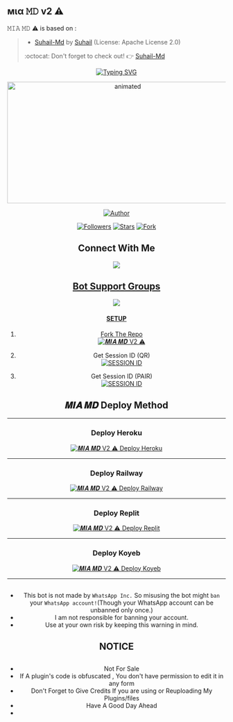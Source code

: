 ##  мια 𝙼𝙳 v2 ⚠︎

𝙼𝙸𝙰 𝙼𝙳 ⚠︎ is based on :
>- [Suhail-Md](https://github.com/SuhailTechInfo/Suhail-Md) by [Suhail](https://github.com/SuhailTechInfo) (License: Apache License 2.0)
>
> :octocat: Don't forget to check out! :point_right: [Suhail-Md](https://github.com/SuhailTechInfo/Suhail-Md)
</p>
<div align="center">
<a href="https://git.io/typing-svg"><img src="https://readme-typing-svg.demolab.com?font=Ribeye&size=50&pause=1000&color=F710B1&center=true&width=910&height=100&lines=I'M+Mia MD V2⚠︎;Multi+Divice+Whatsapp+Bot;Coded+By+LuciZR" alt="Typing SVG" /></a>
  
  <p align="center">
   <a href="http://gg.gg/khalifa-group"> 
<img src="https://github.com/LuciZrTest/Mia-Md/blob/main/Assets/Mia-logo.png?raw=true" alt="animated" width="540" height="280" />
   </a>
  </p>

<p align="center">
<a href="https://github.com/LuciZR"><img title="Author" src="https://img.shields.io/badge/𝑴𝑰𝑨-𝑴𝑫-black?style=for-the-badge&logo=telegram"></a>
<p/>
<p align="center">
<a href="https://github.com/LuciZR?tab=followers"><img title="Followers" src="https://img.shields.io/github/followers/LuciZR?label=Followers&style=social"></a>
<a href="https://github.com/LuciZR/Mia-Md/stargazers/"><img title="Stars" src="https://img.shields.io/github/stars/LuciZR/Mia-Md?&style=social"></a>
<a href="https://github.com/LuciZR/Mia-Md/network/members"><img title="Fork" src="https://img.shields.io/github/forks/LuciZR/Mia-Md?style=social"></></a>
</p>

## Connect With Me

<p align="center">

<a href="https://api.whatsapp.com/send?phone=918293838182&text=𝙷𝚎𝚕𝚕𝚘+𝙻𝚞𝚌𝚒+𝚂𝚒𝚛"><img src="https://img.shields.io/badge/Contact Luci-25D366?style=for-the-badge&logo=whatsapp&logoColor=white" />

</p>



## Bot Support Groups
<p align="center">
 
<a href="https://chat.whatsapp.com/Ht3eY7IGn5xFScqyPnrWQH"><img src="https://img.shields.io/badge/Join support group-25D366?style=for-the-badge&logo=whatsapp&logoColor=white" />

</p>

#### SETUP

1. Fork The Repo
    <br>
<a href="https://github.com/LuciZR/Mia-Md-V2/fork"><img title="𝑴𝑰𝑨 𝑴𝑫 V2 ⚠︎" src="https://img.shields.io/badge/Fork Repo-100000?style=for-the-badge&logo=scan&logoColor=white&labelColor=black&color=black"></a>

2. Get Session ID (QR)
    <br>
<a href='https://suhail-md-vtsf.onrender.com/scan' target="_blank"><img alt='SESSION ID' src='https://img.shields.io/badge/Session_id-100000?style=for-the-badge&logo=scan&logoColor=white&labelColor=black&color=black'/></a>

3. Get Session ID (PAIR)
    <br>
<a href='https://suhail-md-vtsf.onrender.com/code' target="_blank"><img alt='SESSION ID' src='https://img.shields.io/badge/Session_id-100000?style=for-the-badge&logo=scan&logoColor=white&labelColor=black&color=black'/></a>

## 𝑴𝑰𝑨 𝑴𝑫 Deploy Method

---
### Deploy Heroku 

<a href="https://heroku.com/deploy?=https://github.com/LuciZR/Mia-Md-V2"><img title="𝑴𝑰𝑨 𝑴𝑫 V2 ⚠︎ Deploy Heroku" src="https://img.shields.io/badge/DEPLOY HEROKU-h?color=black&style=for-the-badge&logo=heroku"></a>

---
### Deploy Railway

<a href="https://railway.app/new"><img title="𝑴𝑰𝑨 𝑴𝑫 V2 ⚠︎ Deploy Railway" src="https://img.shields.io/badge/DEPLOY RAILWAY-h?color=black&style=for-the-badge&logo=Railway"></a>

---
### Deploy Replit

<a href="https://replit.com/github/LuciZR/Mia-Md-V2"><img title="𝑴𝑰𝑨 𝑴𝑫 V2 ⚠︎ Deploy Replit" src="https://img.shields.io/badge/DEPLOY REPLIT-h?color=black&style=for-the-badge&logo=Replit"></a>

---
### Deploy Koyeb

<a href="https://app.koyeb.com/apps/deploy?type=git&repository=github.com/LuciZR/Mia-Md-V2&branch=main&env[SESSION_ID]&env[OWNER_NUMBER]=918293838182&env[MONGODB_URI]&&env[OWNER_NAME]=mia-v2&env[KOYEB_API]&env[PREFIX]=.&env[WAPRESENCE]&env[AUTO_READ_STATUS]=false&env[DISABLE_PM]=false&env[PACK_AUTHER]=Mia-V2&env[PACK_NAME]=Mia-V2&env[STYLE]=0&env[MODE]=private&env[READ_MESSAGE]=false&env[THEME]=ZEROTWO&env[WARN_COUNT]=3&env[BLOCK_JID]=null&env[TIME_ZONE]=Asia/Kolkata&name=mia-v2&env[KOYEB_NAME]=mia-v2&env[SUDO]=918293838182&env[THUMB_IMAGE]=https://i.imgur.com/iNprpWT.jpeg"><img title="𝑴𝑰𝑨 𝑴𝑫 V2 ⚠︎ Deploy Koyeb" src="https://img.shields.io/badge/DEPLOY KOYEB-h?color=black&style=for-the-badge&logo=koyeb"></a>

---
   
## 
- This bot is not made by `WhatsApp Inc.` So misusing the bot might `ban` your `WhatsApp account!`(Though your WhatsApp account can be unbanned only once.)
- I am not responsible for banning your account.
- Use at your own risk by keeping this warning in mind.


<h2 align="center">  NOTICE
</h2>
   
## 
- Not For Sale
- If A plugin's code is obfuscated , You don't have permission to edit it in any form 
- Don't Forget to Give Credits If you are using or Reuploading My Plugins/files
- Have A Good Day Ahead
- 
